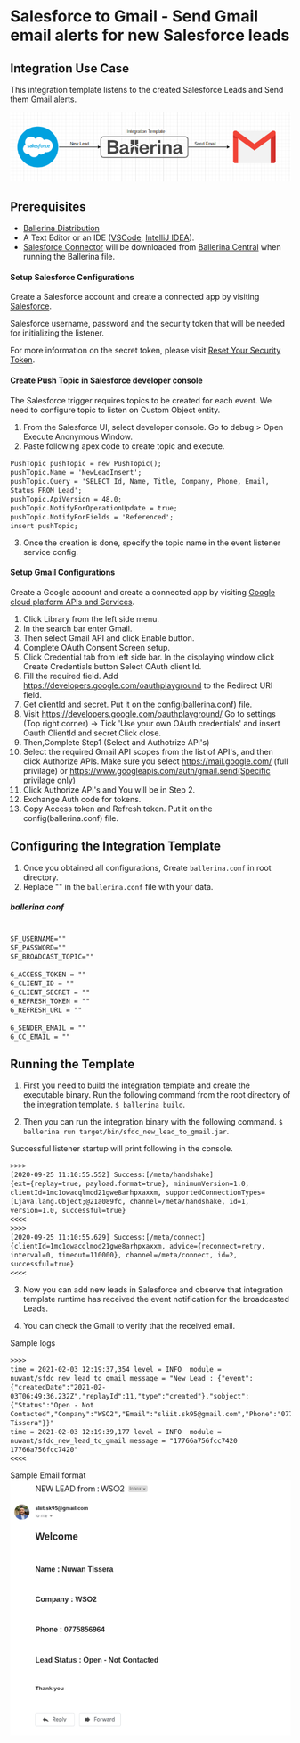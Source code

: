 # Salesforce to Gmail - Send Gmail email alerts for new Salesforce leads

## Integration Use Case 

This integration template listens to the created Salesforce Leads and Send them Gmail alerts.

![alt text](https://github.com/SkNuwanTissera/template-sfdc/blob/main/sfdc_new_lead_to_gmail/docs/images/integration_scenario.png?raw=true)

## Prerequisites

- [Ballerina Distribution](https://ballerina.io/learn/getting-started/)
- A Text Editor or an IDE ([VSCode](https://marketplace.visualstudio.com/items?itemName=ballerina.ballerina), 
[IntelliJ IDEA](https://plugins.jetbrains.com/plugin/9520-ballerina)).  
- [Salesforce Connector](https://github.com/ballerina-platform/module-ballerinax-sfdc) will be downloaded from 
[Ballerina Central](https://central.ballerina.io/) when running the Ballerina file.

#### Setup Salesforce Configurations
Create a Salesforce account and create a connected app by visiting [Salesforce](https://www.salesforce.com). 

Salesforce username, password and the security token that will be needed for initializing the listener. 

For more information on the secret token, please visit [Reset Your Security Token](https://help.salesforce.com/articleView?id=user_security_token.htm&type=5).

#### Create Push Topic in Salesforce developer console

The Salesforce trigger requires topics to be created for each event. We need to configure topic to listen on Custom Object entity.

1. From the Salesforce UI, select developer console. Go to debug > Open Execute Anonymous Window. 
2. Paste following apex code to create topic and execute.
```apex
PushTopic pushTopic = new PushTopic();
pushTopic.Name = 'NewLeadInsert';
pushTopic.Query = 'SELECT Id, Name, Title, Company, Phone, Email, Status FROM Lead';
pushTopic.ApiVersion = 48.0;
pushTopic.NotifyForOperationUpdate = true;
pushTopic.NotifyForFields = 'Referenced';
insert pushTopic;
```
3. Once the creation is done, specify the topic name in the event listener service config.

#### Setup Gmail Configurations
Create a Google account and create a connected app by visiting [Google cloud platform APIs and Services](https://console.cloud.google.com/apis/dashboard). 

1. Click Library from the left side menu.
2. In the search bar enter Gmail.
3. Then select Gmail API  and click Enable button.
4. Complete OAuth Consent Screen setup.
5. Click Credential tab from left side bar. In the displaying window click Create Credentials button
Select OAuth client Id.
6. Fill the required field. Add https://developers.google.com/oauthplayground to the Redirect URI field.
7. Get clientId and secret. Put it on the config(ballerina.conf) file.
8. Visit https://developers.google.com/oauthplayground/ 
    Go to settings (Top right corner) -> Tick 'Use your own OAuth credentials' and insert Oauth ClientId and secret.Click close.
9. Then,Complete Step1 (Select and Authotrize API's)
10. Select the required Gmail API scopes from the list of API's, and then click Authorize APIs.
Make sure you select https://mail.google.com/ (full privilage) or https://www.googleapis.com/auth/gmail.send(Specific privilage only)
11. Click Authorize API's and You will be in Step 2.
12. Exchange Auth code for tokens.
13. Copy Access token and Refresh token. Put it on the config(ballerina.conf) file.

## Configuring the Integration Template

1. Once you obtained all configurations, Create `ballerina.conf` in root directory.
2. Replace "" in the `ballerina.conf` file with your data.

##### ballerina.conf

```

SF_USERNAME=""
SF_PASSWORD=""
SF_BROADCAST_TOPIC=""

G_ACCESS_TOKEN = ""
G_CLIENT_ID = ""
G_CLIENT_SECRET = ""
G_REFRESH_TOKEN = ""
G_REFRESH_URL = ""

G_SENDER_EMAIL = ""
G_CC_EMAIL = ""

```

## Running the Template

1. First you need to build the integration template and create the executable binary. Run the following command from the root directory of the integration template. 
`$ ballerina build`. 

2. Then you can run the integration binary with the following command. 
`$ ballerina run target/bin/sfdc_new_lead_to_gmail.jar`. 

Successful listener startup will print following in the console.
```
>>>>
[2020-09-25 11:10:55.552] Success:[/meta/handshake]
{ext={replay=true, payload.format=true}, minimumVersion=1.0, clientId=1mc1owacqlmod21gwe8arhpxaxxm, supportedConnectionTypes=[Ljava.lang.Object;@21a089fc, channel=/meta/handshake, id=1, version=1.0, successful=true}
<<<<
>>>>
[2020-09-25 11:10:55.629] Success:[/meta/connect]
{clientId=1mc1owacqlmod21gwe8arhpxaxxm, advice={reconnect=retry, interval=0, timeout=110000}, channel=/meta/connect, id=2, successful=true}
<<<<
```

3. Now you can add new leads in Salesforce and observe that integration template runtime has received the event notification for the broadcasted Leads.

4.  You can check the Gmail to verify that the received email. 

Sample logs

```
>>>>
time = 2021-02-03 12:19:37,354 level = INFO  module = nuwant/sfdc_new_lead_to_gmail message = "New Lead : {"event":{"createdDate":"2021-02-03T06:49:36.232Z","replayId":11,"type":"created"},"sobject":{"Status":"Open - Not Contacted","Company":"WSO2","Email":"sliit.sk95@gmail.com","Phone":"0775856964","Title":null,"Id":"00Q5g0000010x1nEAA","Name":"Nuwan Tissera"}}" 
time = 2021-02-03 12:19:39,177 level = INFO  module = nuwant/sfdc_new_lead_to_gmail message = "17766a756fcc7420 17766a756fcc7420"
<<<<
```
Sample Email format
![alt text](https://github.com/SkNuwanTissera/template-sfdc/blob/main/sfdc_new_lead_to_gmail/docs/images/email_template.png?raw=true)